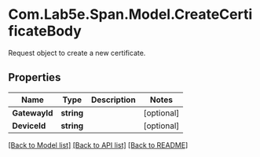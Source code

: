 # Com.Lab5e.Span.Model.CreateCertificateBody
Request object to create a new certificate.

## Properties

Name | Type | Description | Notes
------------ | ------------- | ------------- | -------------
**GatewayId** | **string** |  | [optional] 
**DeviceId** | **string** |  | [optional] 

[[Back to Model list]](../README.md#documentation-for-models) [[Back to API list]](../README.md#documentation-for-api-endpoints) [[Back to README]](../README.md)

